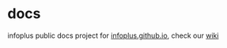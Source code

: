 # docs
infoplus public docs project for [infoplus.github.io](https://infoplus.github.io/docs/), check our [wiki](https://github.com/infoplus/docs/wiki)
